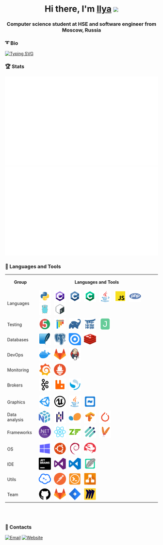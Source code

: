 <h1 align="center">Hi there, I'm <a href="http://ilya.code.tilda.ws" target="_blank">Ilya</a> 
<img src="https://github.com/blackcater/blackcater/raw/main/images/Hi.gif" width="32"/></h1>
<h3 align="center">Computer science student at HSE and software engineer from Moscow, Russia</h3>

### :curly_loop: Bio
[![Typing SVG](https://readme-typing-svg.herokuapp.com?color=%2336BCF7&lines=I+am+currently+24+years+old)](https://git.io/typing-svg)

### :trophy: Stats

![Stats Overview](https://raw.githubusercontent.com/richerX/github-stats-transparent/output/generated/overview.svg)
![Most Used Languages](https://raw.githubusercontent.com/richerX/github-stats-transparent/output/generated/languages.svg)

### :hammer: Languages and Tools
<style>
    .icon-row {
        height: 50px;
    }

    .icon {
        width: 40px;
        max-height: 40px;
        margin-inline: 3px;
    }
</style>

<table>
    <tr class="icon-row">
        <th>Group</th>
        <th>Languages and Tools</th>
    </tr>
    <tr class="icon-row">
        <td>Languages</td>
        <td>
            <img class="icon" src="icons/python.svg">
            <img class="icon" src="icons/c-sharp.svg">
            <img class="icon" src="icons/c++.svg">
            <img class="icon" src="icons/c.svg">
            <img class="icon" src="icons/java.svg">
            <img class="icon" src="icons/javascript.svg">
            <img class="icon" src="icons/php.svg">
            <img class="icon" src="icons/go.svg">
            <img class="icon" src="icons/bash-colored.svg">
        </td>
    </tr>
    <tr class="icon-row">
        <td>Testing</td>
        <td>
            <img class="icon" src="icons/junit.svg">
            <img class="icon" src="icons/pytest.svg">
            <img class="icon" src="icons/gradle.svg">
            <img class="icon" src="icons/jinja.svg">
            <img class="icon" src="icons/jacoco.svg">
        </td>
    </tr>
    <tr class="icon-row">
        <td>Databases</td>
        <td>
            <img class="icon" src="icons/sqlite.svg">
            <img class="icon" src="icons/postgresql.svg">
            <img class="icon" src="icons/ninox.svg">
            <img class="icon" src="icons/redis.svg">
        </td>
    </tr>
    <tr class="icon-row">
        <td>DevOps</td>
        <td>
            <img class="icon" src="icons/docker.svg">
            <img class="icon" src="icons/gitlab.svg">
            <img class="icon" src="icons/jenkins.svg">
        </td>
    </tr>
    <tr class="icon-row">
        <td>Monitoring</td>
        <td>
            <img class="icon" src="icons/grafana.svg">
            <img class="icon" src="icons/prometheus.svg">
        </td>
    </tr>
    <tr class="icon-row">
        <td>Brokers</td>
        <td>
            <img class="icon" src="icons/kafka.svg">
            <img class="icon" src="icons/rabbitmq.svg">
            <img class="icon" src="icons/opensearch.svg">
        </td>
    </tr>
    <tr>
        <td></td>
        <td></td>
    </tr>
    <tr class="icon-row">
        <td>Graphics</td>
        <td>
            <img class="icon" src="icons/unity.svg">
            <img class="icon" src="icons/unreal-engine.svg">
            <img class="icon" src="icons/java-fx.svg">
            <img class="icon" src="icons/winforms.svg">
        </td>
    </tr>
    <tr class="icon-row">
        <td>Data analysis</td>
        <td>
            <img class="icon" src="icons/numpy.svg">
            <img class="icon" src="icons/pandas.svg">
            <img class="icon" src="icons/scikit-learn.svg">
            <img class="icon" src="icons/tensorflow.svg"> 
            <img class="icon" src="icons/pytorch.svg">
        </td>
    </tr>
    <tr class="icon-row">
        <td>Frameworks</td>
        <td>
            <img class="icon" src="icons/net.svg">
            <img class="icon" src="icons/react.svg">
            <img class="icon" src="icons/zend.svg">
            <img class="icon" src="icons/guzzle.svg">
            <img class="icon" src="icons/maven.svg">
        </td>
    </tr>
    <tr>
        <td></td>
        <td></td>
    </tr>
    <tr class="icon-row">
        <td>OS</td>
        <td>
            <img class="icon" src="icons/windows.svg">
            <img class="icon" src="icons/ubuntu.svg">
            <img class="icon" src="icons/debian.svg">
            <img class="icon" src="icons/redhat.svg">
        </td>
    </tr>
    <tr class="icon-row">
        <td>IDE</td>
        <td>
            <img class="icon" src="icons/jetbrains.svg">
            <img class="icon" src="icons/visualstudio.svg">
            <img class="icon" src="icons/visualstudio-code.svg">
            <img class="icon" src="icons/wing.svg">
        </td>
    </tr>
    <tr class="icon-row">
        <td>Utils</td>
        <td>
            <img class="icon" src="icons/termius.svg">
            <img class="icon" src="icons/postman.svg">
            <img class="icon" src="icons/solar-putty.svg">
            <img class="icon" src="icons/draw-io.svg">
        </td>
    </tr>
    <tr class="icon-row">
        <td>Team</td>
        <td>
            <img class="icon" src="icons/github.svg">
            <img class="icon" src="icons/gitlab.svg">
            <img class="icon" src="icons/jira.svg">
            <img class="icon" src="icons/miro.svg">
        </td>
    </tr>
</table>

<br><br>

### :email: Contacts
[![Email](https://img.shields.io/badge/Gmail-D14836?style=for-the-badge&logo=gmail&logoColor=white)](mailto:ilya.kunin@mail.ru)
[![Website](https://img.shields.io/badge/website-000000?style=for-the-badge&logo=About.me&logoColor=white)](http://ilya.code.tilda.ws/)
